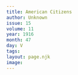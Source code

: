 ```yaml
---
title: American Citizens
author: Unknown
issue: 15
volume: 11
year: 1916
month: 47
day: V
tags:
layout: page.njk
image:
---
```



